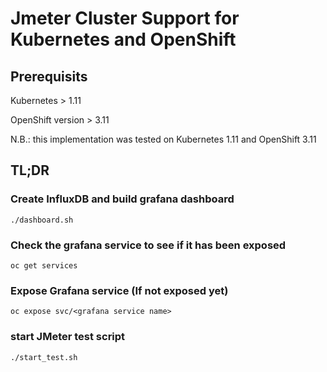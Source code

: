 # Jmeter Cluster Support for Kubernetes and OpenShift

## Prerequisits

Kubernetes > 1.11

OpenShift version > 3.11

N.B.: this implementation was tested on Kubernetes 1.11 and OpenShift 3.11

## TL;DR

### Create InfluxDB and build grafana dashboard
```
./dashboard.sh
```
### Check the grafana service to see if it has been exposed
```
oc get services
```
### Expose Grafana service (If not exposed yet)
```
oc expose svc/<grafana service name>
```
### start JMeter test script
```
./start_test.sh
```

